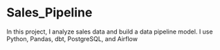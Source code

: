 # Sales_Pipeline
In this project, I analyze sales data and build a data pipeline model. I use Python, Pandas, dbt, PostgreSQL, and Airflow

